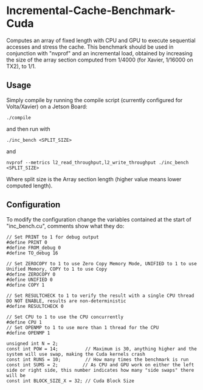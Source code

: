 # Incremental-Cache-Benchmark-Cuda
Computes an array of fixed length with CPU and GPU to execute sequential accesses and stress the cache. This benchmark should be used in conjunction with "nvprof" and an incremental load, obtained by increasing the size of the array section computed from 1/4000 (for Xavier, 1/16000 on TX2), to 1/1.
## Usage
Simply compile by running the compile script (currently configured for Volta/Xavier) on a Jetson Board:
```
./compile
```
and then run with
```
./inc_bench <SPLIT_SIZE>
```
and 
```
nvprof --metrics l2_read_throughput,l2_write_throughput ./inc_bench <SPLIT_SIZE>
```
Where split size is the Array section length (higher value means lower computed length).
## Configuration
To modify the configuration change the variables contained at the start of "inc_bench.cu", comments show what they do:
```
// Set PRINT to 1 for debug output
#define PRINT 0
#define FROM_debug 0
#define TO_debug 16

// Set ZEROCOPY to 1 to use Zero Copy Memory Mode, UNIFIED to 1 to use Unified Memory, COPY to 1 to use Copy
#define ZEROCOPY 0
#define UNIFIED 0
#define COPY 1

// Set RESULTCHECK to 1 to verify the result with a single CPU thread DO NOT ENABLE, results are non-deterministic
#define RESULTCHECK 0

// Set CPU to 1 to use the CPU concurrently
#define CPU 1
// Set OPENMP to 1 to use more than 1 thread for the CPU
#define OPENMP 1

unsigned int N = 2;
const int POW = 14;			 // Maximum is 30, anything higher and the system will use swap, making the Cuda kernels crash
const int RUNS = 10; 		 // How many times the benchmark is run
const int SUMS = 2;			// As CPU and GPU work on either the left side or right side, this number indicates how many "side swaps" there will be
const int BLOCK_SIZE_X = 32; // Cuda Block Size
```

